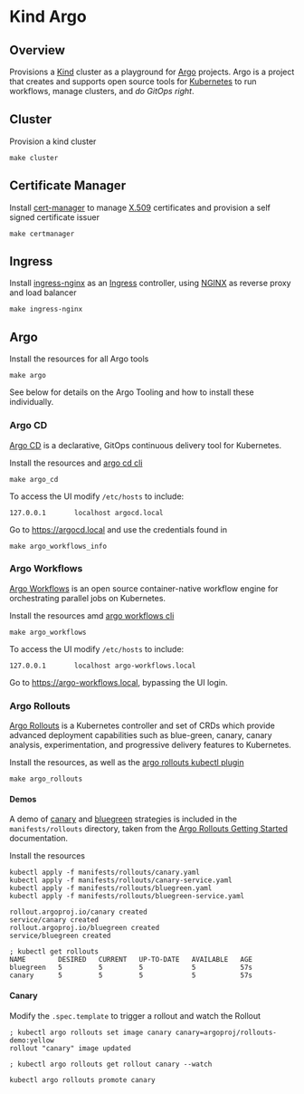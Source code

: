 # Kind Argo

## Overview

Provisions a [Kind] cluster as a playground for [Argo] projects. Argo is a project that creates and supports open source tools for [Kubernetes] to run workflows, manage clusters, and _do GitOps right_.

## Cluster

Provision a kind cluster

```
make cluster
```

## Certificate Manager

Install [cert-manager] to manage [X.509] certificates and provision a self signed certificate issuer

```
make certmanager
```

## Ingress

Install [ingress-nginx] as an [Ingress] controller, using [NGINX] as reverse proxy and load balancer

```
make ingress-nginx
```

## Argo

Install the resources for all Argo tools

```
make argo
```

See below for details on the Argo Tooling and how to install these individually.

### Argo CD

[Argo CD] is a declarative, GitOps continuous delivery tool for Kubernetes.

Install the resources and [argo cd cli]

```
make argo_cd
```

To access the UI modify `/etc/hosts` to include:

```
127.0.0.1       localhost argocd.local
```

Go to https://argocd.local and use the credentials found in

```
make argo_workflows_info
```

### Argo Workflows

[Argo Workflows] is an open source container-native workflow engine for orchestrating parallel jobs on Kubernetes.

Install the resources amd [argo workflows cli]

```
make argo_workflows
```

To access the UI modify `/etc/hosts` to include:

```
127.0.0.1       localhost argo-workflows.local
```

Go to https://argo-workflows.local, bypassing the UI login.

### Argo Rollouts

[Argo Rollouts]  is a Kubernetes controller and set of CRDs which provide advanced deployment capabilities such as blue-green, canary, canary analysis, experimentation, and progressive delivery features to Kubernetes.

Install the resources, as well as the [argo rollouts kubectl plugin]

```
make argo_rollouts
```

#### Demos

A demo of [canary] and [bluegreen] strategies is included in the `manifests/rollouts` directory, taken from the [Argo Rollouts Getting Started] documentation.

Install the resources

```
kubectl apply -f manifests/rollouts/canary.yaml
kubectl apply -f manifests/rollouts/canary-service.yaml
kubectl apply -f manifests/rollouts/bluegreen.yaml
kubectl apply -f manifests/rollouts/bluegreen-service.yaml
```


```
rollout.argoproj.io/canary created
service/canary created
rollout.argoproj.io/bluegreen created
service/bluegreen created

; kubectl get rollouts
NAME        DESIRED   CURRENT   UP-TO-DATE   AVAILABLE   AGE
bluegreen   5         5         5            5           57s
canary      5         5         5            5           57s
```

#### Canary

Modify the `.spec.template` to trigger a rollout and watch the Rollout

```
; kubectl argo rollouts set image canary canary=argoproj/rollouts-demo:yellow
rollout "canary" image updated

; kubectl argo rollouts get rollout canary --watch
```

```
kubectl argo rollouts promote canary
````

[kind]: https://kind.sigs.k8s.io/
[argo]: https://argoproj.github.io/
[kubernetes]: https://kubernetes.io/
[cert-manager]: https://cert-manager.io/
[x.509]: https://en.wikipedia.org/wiki/X.509
[ingress]: https://kubernetes.io/docs/concepts/services-networking/ingress/
[ingress-nginx]: https://github.com/kubernetes/ingress-nginx
[nginx]: https://www.nginx.org/
[argo cd]: https://argoproj.github.io/cd/
[argo cd cli]: https://github.com/argoproj/argo-cd/releases
[argo workflows]:https://argoproj.github.io/workflows
[argo workflows cli]: https://github.com/argoproj/argo-workflows/releases
[argo rollouts]: https://argoproj.github.io/rollouts
[argo rollouts kubectl plugin]: https://github.com/argoproj/argo-rollouts/releases
[canary]: https://argoproj.github.io/argo-rollouts/features/canary/
[bluegreen]: https://argoproj.github.io/argo-rollouts/features/bluegreen/
[argo rollouts getting started]: https://github.com/argoproj/argo-rollouts/blob/master/docs/getting-started.md